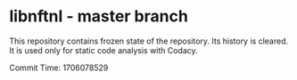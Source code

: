 # libnftnl - master branch

This repository contains frozen state of the repository.
Its history is cleared. It is used only for static code
analysis with Codacy.

Commit Time: 1706078529